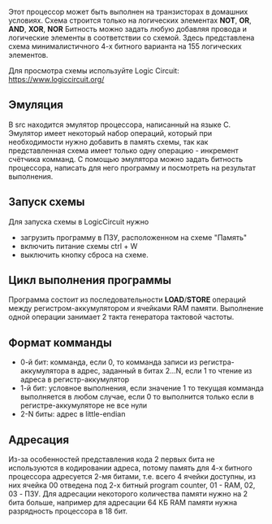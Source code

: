 Этот процессор может быть выполнен на транзисторах в домашних условиях. Схема строится только на логических элементах **NOT**, **OR**, **AND**, **XOR**, **NOR** Битность можно задать любую добавляя провода и логические элементы в соответствии со схемой. Здесь представлена схема минималистичного 4-х битного варианта на 155 логических элементов.

Для просмотра схемы используйте Logic Circuit: https://www.logiccircuit.org/

## Эмуляция
В src находится эмулятор процессора, написанный на языке C. Эмулятор имеет некоторый набор операций, который при необходимости нужно добавить в память схемы, так как представленная схема имеет только одну операцию - инкремент счётчика комманд. С помощью эмулятора можно задать битность процессора, написать для него программу и посмотреть на результат выполнения.

## Запуск схемы
Для запуска схемы в LogicCircuit нужно
- загрузить программу в ПЗУ, расположенном на схеме "Память"
- включить питание схемы ctrl + W
- выключить кнопку сброса на схеме.

## Цикл выполнения программы
Программа состоит из последовательности **LOAD**/**STORE** операций между регистром-аккумулятором и ячейками RAM памяти. Выполнение одной операции занимает 2 такта генератора тактовой частоты.

## Формат комманды
- 0-й бит: комманда, если 0, то комманда записи из регистра-аккумулятора в адрес, заданный в битах 2...N, если 1 то чтение из адреса в регистр-аккумулятор
- 1-й бит: условное выполнения, если значение 1 то текущая комманда выполняется в любом случае, если 0 то выполнится только если в регистре-аккумуляторе не все нули
- 2-N биты: адрес в little-endian 

## Адресация
Из-за особенностей представления кода 2 первых бита не используются в кодировании адреса, потому память для 4-х битного процессора адресуется 2-мя битами, т.е. всего 4 ячейки доступны, из них ячейка 00 отведена под 2-х битный program counter, 01 - RAM, 02, 03 - ПЗУ. Для адресации некоторого количества памяти нужно на 2 бита больше, например для адресации 64 КБ RAM памяти нужна разрядность процессора в 18 бит.

